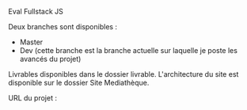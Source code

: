 Eval Fullstack JS

Deux branches sont disponibles : 
- Master
- Dev (cette branche est la branche actuelle sur laquelle je poste les avancés du projet)

Livrables disponibles dans le dossier livrable.
L'architecture du site est disponible sur le dossier Site Mediathèque.

URL du projet :
